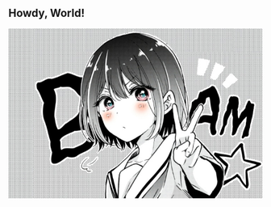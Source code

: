 ## Howdy, World!

![Hiura-Mihate](img/hiura.jpg)

<!-- - 👋 Hello, World! My name is Nestava
- 👀 I’m interested in Bakso isi telor
- 🌱 I’m currently learning how to eat Bakso isi telor deliciously
- 💞️ I’m looking to collaborate on Bakso isi telor eating competition
- 📫 How to reach me : Gimme Bakso isi telor
- 😄 Pronouns: Bakso isi telor
- ⚡ Fun fact: I luv Bakso isi telor -->
